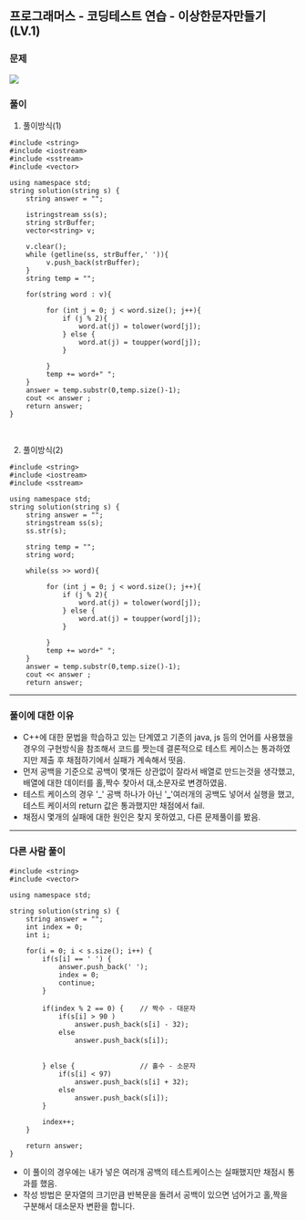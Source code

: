## 프로그래머스 - 코딩테스트 연습 - 이상한문자만들기 (LV.1)

### 문제

<img src="/Users/sonjaehyeon/Documents/til/TIL/images/이상한문자만들기.png">

### 풀이

1. 풀이방식(1)

```
#include <string>
#include <iostream>
#include <sstream>
#include <vector>

using namespace std;
string solution(string s) {
    string answer = "";

    istringstream ss(s);
    string strBuffer;
    vector<string> v;

    v.clear();
    while (getline(ss, strBuffer,' ')){
         v.push_back(strBuffer);
    }
    string temp = "";

    for(string word : v){

         for (int j = 0; j < word.size(); j++){
             if (j % 2){
                 word.at(j) = tolower(word[j]);
             } else {
                 word.at(j) = toupper(word[j]);
             }

         }
         temp += word+" ";
    }
    answer = temp.substr(0,temp.size()-1);
    cout << answer ;
    return answer;
}
```

<br/>

2. 풀이방식(2)

```
#include <string>
#include <iostream>
#include <sstream>

using namespace std;
string solution(string s) {
    string answer = "";
    stringstream ss(s);
    ss.str(s);

    string temp = "";
    string word;

    while(ss >> word){

         for (int j = 0; j < word.size(); j++){
             if (j % 2){
                 word.at(j) = tolower(word[j]);
             } else {
                 word.at(j) = toupper(word[j]);
             }

         }
         temp += word+" ";
    }
    answer = temp.substr(0,temp.size()-1);
    cout << answer ;
    return answer;
```

<hr/>

### 풀이에 대한 이유

- C++에 대한 문법을 학습하고 있는 단계였고 기존의 java, js 등의 언어를 사용했을 경우의 구현방식을 참조해서 코드를 짯는데 결론적으로 테스트 케이스는 통과하였지만 제출 후 채점하기에서 실패가 계속해서 떳음.
- 먼저 공백을 기준으로 공백이 몇개든 상관없이 잘라서 배열로 만드는것을 생각했고, 배열에 대한 데이터를 홀,짝수 찾아서 대,소문자로 변경하였음.
- 테스트 케이스의 경우 '\_' 공백 하나가 아닌 '**\_**'여러개의 공백도 넣어서 실행을 했고, 테스트 케이서의 return 값은 통과했지만 채점에서 fail.
- 채점시 몇개의 실패에 대한 원인은 찾지 못하였고, 다른 문제풀이를 봤음.
<hr/>

### 다른 사람 풀이

```
#include <string>
#include <vector>

using namespace std;

string solution(string s) {
    string answer = "";
    int index = 0;
    int i;

    for(i = 0; i < s.size(); i++) {
        if(s[i] == ' ') {
            answer.push_back(' ');
            index = 0;
            continue;
        }

        if(index % 2 == 0) {    // 짝수 - 대문자
            if(s[i] > 90 )
                answer.push_back(s[i] - 32);
            else
                answer.push_back(s[i]);


        } else {                // 홀수 - 소문자
            if(s[i] < 97)
                answer.push_back(s[i] + 32);
            else
                answer.push_back(s[i]);
        }

        index++;
    }

    return answer;
}
```

- 이 풀이의 경우에는 내가 넣은 여러개 공백의 테스트케이스는 실패했지만 채점시 통과를 했음.
- 작성 방법은 문자열의 크기만큼 반복문을 돌려서 공백이 있으면 넘어가고 홀,짝을 구분해서 대소문자 변환을 합니다.
